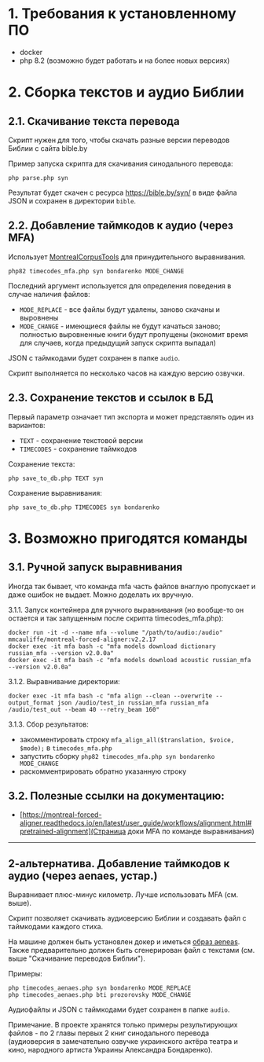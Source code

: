 # 1. Требования к установленному ПО

- docker
- php 8.2 (возможно будет работать и на более новых версиях)

# 2. Сборка текстов и аудио Библии

## 2.1. Скачивание текста перевода

Скрипт нужен для того, чтобы скачать разные версии переводов Библии с сайта bible.by

Пример запуска скрипта для скачивания синодального перевода:
```
php parse.php syn
```

Результат будет скачен с ресурса https://bible.by/syn/ в виде файла JSON и сохранен в директории `bible`.

## 2.2. Добавление таймкодов к аудио (через MFA)

Использует [MontrealCorpusTools](https://github.com/MontrealCorpusTools/) для принудительного выравнивания. 

```
php82 timecodes_mfa.php syn bondarenko MODE_CHANGE
```

Последний аргумент используется для определения поведения в случае наличия файлов:
- `MODE_REPLACE` - все файлы будут удалены, заново скачаны и выровнены
- `MODE_CHANGE` - имеющиеся файлы не будут качаться заново; полностью выровненные книги будут пропущены (экономит время для случаев, когда предыдущий запуск скрипта выпадал)

JSON с таймкодами будет сохранен в папке `audio`.

Скрипт выполняется по несколько часов на каждую версию озвучки.

## 2.3. Сохранение текстов и ссылок в БД

Первый параметр означает тип экспорта и может представлять один из вариантов:
- `TEXT` - сохранение текстовой версии
- `TIMECODES` - сохранение таймкодов

Сохранение текста:
```
php save_to_db.php TEXT syn
```
Сохранение выравнивания:
```
php save_to_db.php TIMECODES syn bondarenko
```

# 3. Возможно пригодятся команды

## 3.1. Ручной запуск выравнивания

Иногда так бывает, что команда mfa часть файлов внаглую пропускает и даже ошибок не выдает. 
Можно доделать их вручную. 

3.1.1. Запуск контейнера для ручного выравнивания (но вообще-то он остается и так запущенным после скрипта timecodes_mfa.php):
```
docker run -it -d --name mfa --volume "/path/to/audio:/audio" mmcauliffe/montreal-forced-aligner:v2.2.17
docker exec -it mfa bash -c "mfa models download dictionary russian_mfa --version v2.0.0a"
docker exec -it mfa bash -c "mfa models download acoustic russian_mfa --version v2.0.0a"
```

3.1.2. Выравнивание директории:
```
docker exec -it mfa bash -c "mfa align --clean --overwrite --output_format json /audio/test_in russian_mfa russian_mfa /audio/test_out --beam 40 --retry_beam 160"
```

3.1.3. Сбор результатов:
- закомментировать строку `mfa_align_all($translation, $voice, $mode);` в `timecodes_mfa.php`
- запустить сборку `php82 timecodes_mfa.php syn bondarenko MODE_CHANGE`
- раскомментрировать обратно указанную строку

## 3.2. Полезные ссылки на документацию:
- [https://montreal-forced-aligner.readthedocs.io/en/latest/user_guide/workflows/alignment.html#pretrained-alignment](Страница доки MFA по команде выравнивания)

-------------------------------------------------------------

## 2-aльтернатива. Добавление таймкодов к аудио (через aenaes, устар.)

Выравнивает плюс-минус километр. Лучше использовать MFA (см. выше).

Скрипт позволяет скачивать аудиоверсию Библии и создавать файл с таймкодами каждого стиха. 

На машине должен быть установлен докер и иметься [образ aeneas](https://github.com/MariaPaypoint/aeneas-docker).
Также предварительно должен быть сгенерирован файл с текстами (см. выше "Скачивание переводов Библии").

Примеры:
```
php timecodes_aenaes.php syn bondarenko MODE_REPLACE
php timecodes_aenaes.php bti prozorovsky MODE_CHANGE
```
Аудиофайлы и JSON с таймкодами будет сохранен в папке `audio`.

Примечание. В проекте хранятся только примеры результирующих файлов - по 2 главы первых 2 книг синодального перевода (аудиоверсия в замечательно озвучке украинского актёра театра и кино, народного артиста Украины Александра Бондаренко).
